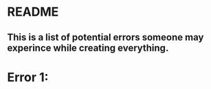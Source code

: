 # README

## This is a list of potential errors someone may experince while creating everything.

# Error 1: 